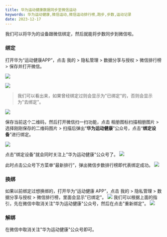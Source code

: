 ```yaml
---
title: 华为运动健康数据同步至微信运动
keywords: 华为运动健康,微信运动,微信运动排行榜,跑步,步数,运动记录
date: 2023-12-17
---
```


我们可以将华为的设备跟微信绑定，然后就能将步数同步到微信啦。

### 绑定
打开华为“运动健康APP”，点击 我的 > 隐私管理 > 数据分享与授权 > 微信排行榜 > 保存并打开微信。

![](https://wp-img.daozhao.com/fitconverter/20231217161908.png)

![](https://wp-img.daozhao.com/fitconverter/20231217163412.png)

> 我们可以看出来，如果曾经绑定过则会显示为"已绑定"的，否则会显示为"去绑定"。

![](https://wp-img.daozhao.com/fitconverter/20231217162157.png)

保存当前这个二维码，然后打开微信扫一扫功能，点击 相册图标扫描相册图片 > 选择刚刚保存的二维码图片 > 扫描后弹出“**华为运动健康**”公众号，点击“**绑定设备**”进行绑定。

![](https://wp-img.daozhao.com/fitconverter/20231217162358.png)

点击"绑定设备"就会同时关注上"华为运动健康"公众号了。
![](https://wp-img.daozhao.com/fitconverter/20231217162505.png)

此时点击公众号下方菜单“最新排行”，弹出微信步数排行榜即代表绑定成功。
![](https://wp-img.daozhao.com/fitconverter/20231217162956.png)

### 换绑
如果以前绑定过想换绑的，打开华为“运动健康 APP”，点击 我的 > 隐私管理 > 数据分享与授权 > 微信排行榜，里面会显示"已绑定"。
![](https://wp-img.daozhao.com/fitconverter/20231217162014.png)
我们可以根据上面的指引，先在微信中取消关注"华为运动健康"公众号，然后在点击"重新绑定"。
![](https://wp-img.daozhao.com/fitconverter/20231217162249.png)

### 解绑
在微信中取消关注"华为运动健康"公众号即可。
